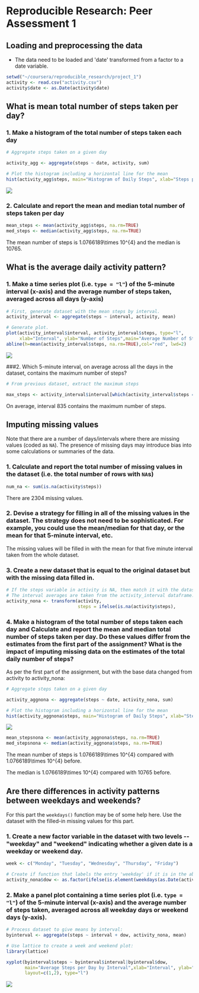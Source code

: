 # Reproducible Research: Peer Assessment 1


## Loading and preprocessing the data

* The data need to be loaded and 'date' transformed from a factor to a date variable.


```r
setwd("~/coursera/reproducible_research/project_1")
activity <- read.csv("activity.csv")
activity$date <- as.Date(activity$date)
```


## What is mean total number of steps taken per day?

### 1. Make a histogram of the total number of steps taken each day


```r
# Aggregate steps taken on a given day

activity_agg <- aggregate(steps ~ date, activity, sum)

# Plot the histogram including a horizontal line for the mean
hist(activity_agg$steps, main="Histogram of Daily Steps", xlab="Steps per Day", ylab="Frequency", col="green")
```

![](PA1_template_files/figure-html/unnamed-chunk-2-1.png) 


### 2. Calculate and report the **mean** and **median** total number of steps taken per day


```r
mean_steps <- mean(activity_agg$steps, na.rm=TRUE)
med_steps <- median(activity_agg$steps, na.rm=TRUE)
```

The mean number of steps is 1.0766189\times 10^{4} and the median is 10765.


## What is the average daily activity pattern?

### 1. Make a time series plot (i.e. `type = "l"`) of the 5-minute interval (x-axis) and the average number of steps taken, averaged across all days (y-axis)


```r
# First, generate dataset with the mean steps by interval.
activity_interval <- aggregate(steps ~ interval, activity, mean)

# Generate plot.
plot(activity_interval$interval, activity_interval$steps, type="l", 
     xlab="Interval", ylab="Number of Steps",main="Average Number of Steps per Day by Interval")
abline(h=mean(activity_interval$steps, na.rm=TRUE),col="red", lwd=2)
```

![](PA1_template_files/figure-html/unnamed-chunk-4-1.png) 


###2. Which 5-minute interval, on average across all the days in the dataset, contains the maximum number of steps?


```r
# From previous dataset, extract the maximum steps

max_steps <- activity_interval$interval[which(activity_interval$steps == max(activity_interval$steps))]
```

On average, interval 835 contains the maximum number of steps.


## Imputing missing values

Note that there are a number of days/intervals where there are missing
values (coded as `NA`). The presence of missing days may introduce
bias into some calculations or summaries of the data.

### 1. Calculate and report the total number of missing values in the dataset (i.e. the total number of rows with `NA`s)


```r
num_na <- sum(is.na(activity$steps))
```

There are 2304 missing values.


### 2. Devise a strategy for filling in all of the missing values in the dataset. The strategy does not need to be sophisticated. For example, you could use the mean/median for that day, or the mean for that 5-minute interval, etc.

The missing values will be filled in with the mean for that five minute interval taken from the whole dataset.


### 3. Create a new dataset that is equal to the original dataset but with the missing data filled in.


```r
# If the steps variable in activity is NA, then match it with the dataset average for that interval.
# The interval averages are taken from the activity_interval dataframe. 
activity_nona <- transform(activity, 
                           steps = ifelse(is.na(activity$steps),                              activity_interval$steps[match(activity$interval, activity_interval$interval)], activity$steps))
```

### 4. Make a histogram of the total number of steps taken each day and Calculate and report the **mean** and **median** total number of steps taken per day. Do these values differ from the estimates from the first part of the assignment? What is the impact of imputing missing data on the estimates of the total daily number of steps?

As per the first part of the assignment, but with the base data changed from activity to activity_nona:


```r
# Aggregate steps taken on a given day

activity_aggnona <- aggregate(steps ~ date, activity_nona, sum)

# Plot the histogram including a horizontal line for the mean
hist(activity_aggnona$steps, main="Histogram of Daily Steps", xlab="Steps per Day", ylab="Frequency", col="green")
```

![](PA1_template_files/figure-html/unnamed-chunk-8-1.png) 



```r
mean_stepsnona <- mean(activity_aggnona$steps, na.rm=TRUE)
med_stepsnona <- median(activity_aggnona$steps, na.rm=TRUE)
```

The mean number of steps is 1.0766189\times 10^{4} compared with 1.0766189\times 10^{4} before.

The median is 1.0766189\times 10^{4} compared with 10765 before.

## Are there differences in activity patterns between weekdays and weekends?

For this part the `weekdays()` function may be of some help here. Use
the dataset with the filled-in missing values for this part.

### 1. Create a new factor variable in the dataset with two levels -- "weekday" and "weekend" indicating whether a given date is a weekday or weekend day.


```r
week <- c("Monday", "Tuesday", "Wednesday", "Thursday", "Friday")

# Create if function that labels the entry 'weekday' if it is in the above list, 'weekend' if not.
activity_nona$dow <- as.factor(ifelse(is.element(weekdays(as.Date(activity_nona$date)),week), "Weekday", "Weekend"))
```


### 2. Make a panel plot containing a time series plot (i.e. `type = "l"`) of the 5-minute interval (x-axis) and the average number of steps taken, averaged across all weekday days or weekend days (y-axis). 


```r
# Process dataset to give means by interval:
byinterval <- aggregate(steps ~ interval + dow, activity_nona, mean)

# Use lattice to create a week and weekend plot:
library(lattice)

xyplot(byinterval$steps ~ byinterval$interval|byinterval$dow,
       main="Average Steps per Day by Interval",xlab="Interval", ylab="Steps",
       layout=c(1,2), type="l")
```

![](PA1_template_files/figure-html/unnamed-chunk-11-1.png) 


